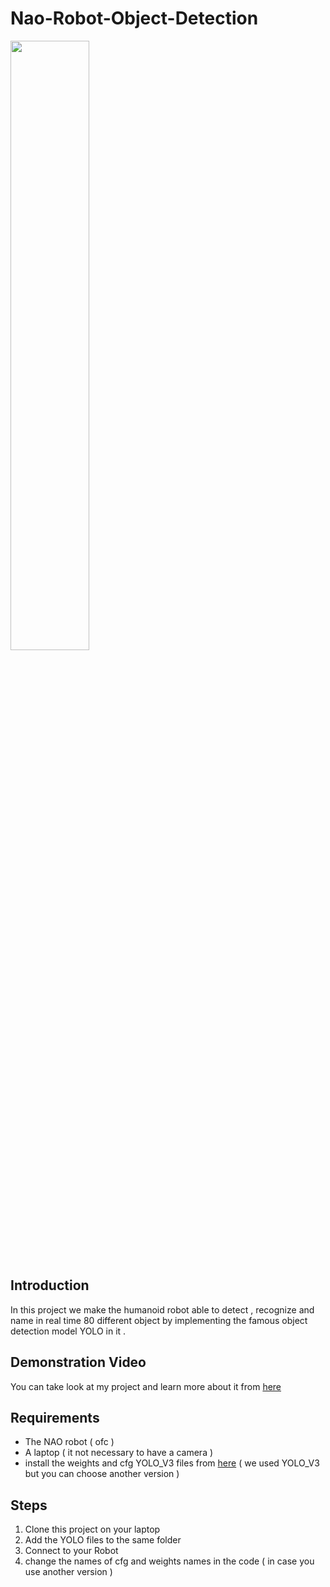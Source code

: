 # Nao-Robot-Object-Detection

<img src="https://spectrum.ieee.org/media-library/image.png?id=26773917&width=980" width=50% height=50%  style="margin-left: auto; margin-right: auto">

## **Introduction**

In this project we make the humanoid robot able to detect , recognize and name in real time 80 different object by implementing the famous object detection model YOLO in it .

## **Demonstration Video**
You can take look at my project and learn more about it from [here](https://www.linkedin.com/posts/ahmed--dhouib_pfa-nao-deeplearning-activity-6943654289353412608-efjF?utm_source=share&utm_medium=member_desktop) 
## **Requirements**
- The NAO robot ( ofc ) 
- A laptop ( it not necessary to have a camera )
- install the weights and cfg YOLO_V3 files from  [here](https://pjreddie.com/darknet/yolo/) ( we used YOLO_V3 but you can choose another version ) 

## **Steps**
1. Clone this project on your laptop 
2. Add the YOLO files to the same folder 
3. Connect to your Robot 
4. change the names of cfg and weights names in the code ( in case you use another version )

